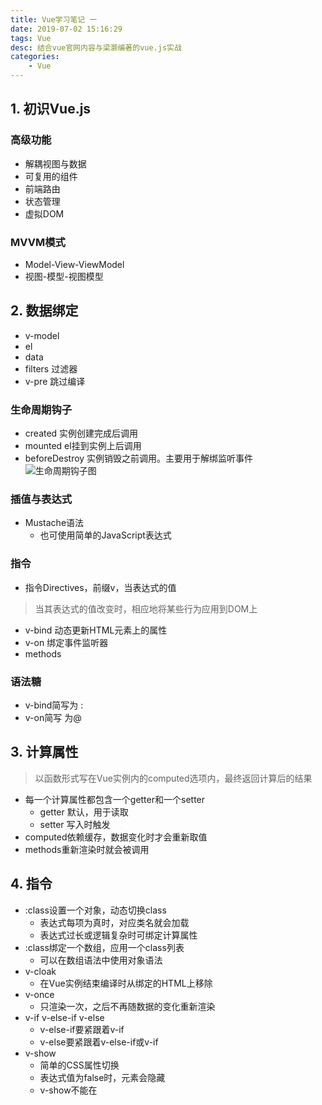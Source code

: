 ```yaml
---
title: Vue学习笔记 一
date: 2019-07-02 15:16:29
tags: Vue
desc: 结合vue官网内容与梁灏编著的vue.js实战
categories: 
	- Vue
---
```


## 1. 初识Vue.js
### 高级功能
- 解耦视图与数据
- 可复用的组件
- 前端路由
- 状态管理
- 虚拟DOM
<!--阅读更多-->
### MVVM模式
- Model-View-ViewModel
- 视图-模型-视图模型

## 2. 数据绑定
- v-model
- el
- data
- filters 过滤器
- v-pre 跳过编译
### 生命周期钩子
- created 实例创建完成后调用
- mounted el挂到实例上后调用
- beforeDestroy 实例销毁之前调用。主要用于解绑监听事件
![生命周期钩子图](https://cn.vuejs.org/images/lifecycle.png)
### 插值与表达式
- Mustache语法
   - 也可使用简单的JavaScript表达式
### 指令
- 指令Directives，前缀v，当表达式的值
> 当其表达式的值改变时，相应地将某些行为应用到DOM上
- v-bind 动态更新HTML元素上的属性
- v-on 绑定事件监听器
- methods
### 语法糖
- v-bind简写为 :
- v-on简写 为@

## 3. 计算属性
> 以函数形式写在Vue实例内的computed选项内，最终返回计算后的结果
- 每一个计算属性都包含一个getter和一个setter
    - getter 默认，用于读取
    - setter 写入时触发
- computed依赖缓存，数据变化时才会重新取值
- methods重新渲染时就会被调用
## 4. 指令

- :class设置一个对象，动态切换class
    - 表达式每项为真时，对应类名就会加载
    - 表达式过长或逻辑复杂时可绑定计算属性
- :class绑定一个数组，应用一个class列表
    - 可以在数组语法中使用对象语法
- v-cloak
    - 在Vue实例结束编译时从绑定的HTML上移除
- v-once
    - 只渲染一次，之后不再随数据的变化重新渲染
- v-if v-else-if v-else
    - v-else-if要紧跟着v-if
    - v-else要紧跟着v-else-if或v-if
- v-show
    - 简单的CSS属性切换
    - 表达式值为false时，元素会隐藏
    - v-show不能在<template>上使用
- v-for
    - 表达式结合in使用
    - 遍历数组时，支持一个可选参数作为索引
    - 遍历对象时，支持两个可选参数 键名 索引
    - push,pop,shift,unshift,splice,sort,reverse
    - filter,concat,slice

> 修饰符：
stop 阻止事件冒泡 prevent capture self once

> 按键修饰符：
enter tab delete esc

## 5. 表单与v-model
> v-model 表单类元素的双向绑定数据
> v-model 会忽略所有表单元素的 value、checked、selected 特性的初始值而总是将 Vue 实例的数据作为数据来源。

v-model 在内部为不同的输入元素使用不同的属性并抛出不同的事件：
- text 和 textarea 元素使用 value 属性和 input 事件；
- checkbox 和 radio 使用 checked 属性和 change 事件；
- select 字段将 value 作为 prop 并将 change 作为事件


